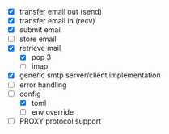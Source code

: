 - [x] transfer email out (send)
- [x] transfer email in (recv)
- [x] submit email
- [ ] store email
- [x] retrieve mail
  - [x] pop 3
  - [ ] imap
- [x] generic smtp server/client implementation
- [ ] error handling
- [ ] config
  - [x] toml
  - [ ] env override
- [ ] PROXY protocol support